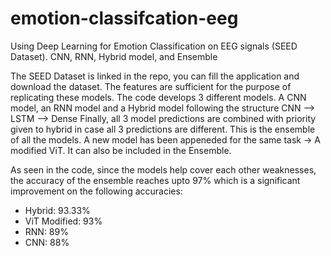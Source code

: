 # emotion-classifcation-eeg
Using Deep Learning for Emotion Classification on EEG signals (SEED Dataset). CNN, RNN, Hybrid model, and Ensemble

The SEED Dataset is linked in the repo, you can fill the application and download the dataset. The features are sufficient for the purpose of replicating these models.
The code develops 3 different models. A CNN model, an RNN model and a Hybrid model following the structure CNN --> LSTM --> Dense
Finally, all 3 model predictions are combined with priority given to hybrid in case all 3 predictions are different. This is the ensemble of all the models.  A new model has been appeneded for the same task -> A modified ViT. It can also be included in the Ensemble. 

As seen in the code, since the models help cover each other weaknesses, the accuracy of the ensemble reaches upto 97% which is a significant improvement on the following accuracies:
  - Hybrid: 93.33%
  - ViT Modified: 93%
  - RNN: 89%
  - CNN: 88%
  
